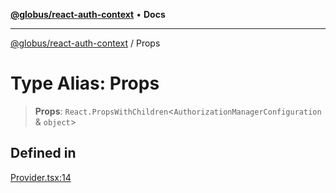 [**@globus/react-auth-context**](../README.md) • **Docs**

***

[@globus/react-auth-context](../globals.md) / Props

# Type Alias: Props

> **Props**: `React.PropsWithChildren`\<`AuthorizationManagerConfiguration` & `object`\>

## Defined in

[Provider.tsx:14](https://github.com/globus/react-auth-context/blob/b9aa6f53c0fc0130fd20ef491226e7680c05c07e/src/Provider.tsx#L14)
